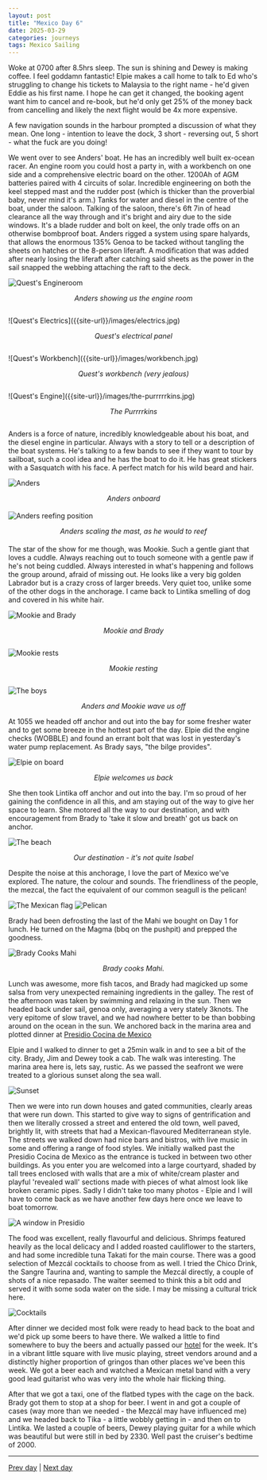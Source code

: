 ```yaml
---
layout: post
title: "Mexico Day 6"
date: 2025-03-29
categories: journeys
tags: Mexico Sailing
---
```


Woke at 0700 after 8.5hrs sleep. The sun is shining and Dewey is making coffee. I feel goddamn fantastic! Elpie makes a call home to talk to Ed who's struggling to change his tickets to Malaysia to the right name - he'd given Eddie as his first name. I hope he can get it changed, the booking agent want him to cancel and re-book, but he'd only get 25% of the money back from cancelling and likely the next flight would be 4x more expensive.

A few navigation sounds in the harbour prompted a discussion of what they mean. One long - intention to leave the dock, 3 short - reversing out, 5 short - what the fuck are you doing!

We went over to see Anders' boat. He has an incredibly well built ex-ocean racer. An engine room you could host a party in, with a workbench on one side and a comprehensive electric board on the other. 1200Ah of AGM batteries paired with 4 circuits of solar. Incredible engineering on both the keel stepped mast and the rudder post (which is thicker than the proverbial baby, never mind it's arm.) Tanks for water and diesel in the centre of the boat, under the saloon. Talking of the saloon, there's 6ft 7in of head clearance all the way through and it's bright and airy due to the side windows. It's a blade rudder and bolt on keel, the only trade offs on an otherwise bombproof boat. Anders rigged a system using spare halyards, that allows the enormous 135% Genoa to be tacked without tangling the sheets on hatches or the 8-person liferaft. A modification that was added after nearly losing the liferaft after catching said sheets as the power in the sail snapped the webbing attaching the raft to the deck.  

 ![Quest's Engineroom]({{site-url}}/images/anders-engineroom.jpg)
<p style="text-align: center; font-style: italic; margin-bottom: 2em">
Anders showing us the engine room
</p>
 ![Quest's Electrics]({{site-url}}/images/electrics.jpg)
<p style="text-align: center; font-style: italic; margin-bottom: 2em">
Quest's electrical panel
</p>
 ![Quest's Workbench]({{site-url}}/images/workbench.jpg)
<p style="text-align: center; font-style: italic; margin-bottom: 2em">
Quest's workbench (very jealous)
</p>
 ![Quest's Engine]({{site-url}}/images/the-purrrrrkins.jpg)
<p style="text-align: center; font-style: italic; margin-bottom: 2em">
The Purrrrkins
</p>

Anders is a force of nature, incredibly knowledgeable about his boat, and the diesel engine in particular. Always with a story to tell or a description of the boat systems. He's talking to a few bands to see if they want to tour by sailboat, such a cool idea and he has the boat to do it. He has great stickers with a Sasquatch with his face. A perfect match for his wild beard and hair.

![Anders]({{site-url}}/images/anders.jpg)
<p style="text-align: center; font-style: italic; margin-bottom: 1.3em">
Anders onboard
</p>

![Anders reefing position]({{site-url}}/images/anders-reefing.jpg)
<p style="text-align: center; font-style: italic; margin-bottom: 1.3em">
Anders scaling the mast, as he would to reef
</p>

The star of the show for me though, was Mookie. Such a gentle giant that loves a cuddle. Always reaching out to touch someone with a gentle paw if he's not being cuddled. Always interested in what's happening and follows the group around, afraid of missing out. He looks like a very big golden Labrador but is a crazy cross of larger breeds. Very quiet too, unlike some of the other dogs in the anchorage. I came back to Lintika smelling of dog and covered in his white hair.

![Mookie and Brady]({{site-url}}/images/brady-and-mookie.jpg)
<p style="text-align: center; font-style: italic; margin-bottom: 2em">
Mookie and Brady
</p>

![Mookie rests]({{site-url}}/images/mookie-rests.jpg)
<p style="text-align: center; font-style: italic; margin-bottom: 2em">
Mookie resting
</p>

![The boys]({{site-url}}/images/the-boyz.jpg)
<p style="text-align: center; font-style: italic">
Anders and Mookie wave us off
</p>

At 1055 we headed off anchor and out into the bay for some fresher water and to get some breeze in the hottest part of the day. Elpie did the engine checks (WOBBLE) and found an errant bolt that was lost in yesterday's water pump replacement. As Brady says, "the bilge provides".

![Elpie on board]({{site-url}}/images/elpie-on-board.jpg)
<p style="text-align: center; font-style: italic">
Elpie welcomes us back
</p>

She then took Lintika off anchor and out into the bay. I'm so proud of her gaining the confidence in all this, and am staying out of the way to give her space to learn. She motored all the way to our destination, and with encouragement from Brady to 'take it slow and breath' got us back on anchor.

![The beach]({{site-url}}/images/the-beach-999.jpg)
<p style="text-align: center; font-style: italic">
Our destination - it's not quite Isabel
</p>

Despite the noise at this anchorage, I love the part of Mexico we've explored. The nature, the colour and sounds. The friendliness of the people, the mezcal, the fact the equivalent of our common seagull is the pelican!

![The Mexican flag]({{site-url}}/images/i-love-mexico.jpg)
![Pelican]({{site-url}}/images/pelican-day6.jpg)

Brady had been defrosting the last of the Mahi we bought on Day 1 for lunch. He turned on the Magma (bbq on the pushpit) and prepped the goodness.

![Brady Cooks Mahi]({{site-url}}/images/brady-cooks-mahi.jpg)
<p style="text-align: center; font-style: italic">
Brady cooks Mahi.
</p>

 Lunch was awesome, more fish tacos, and Brady had magicked up some salsa from very unexpected remaining ingredients in the galley. The rest of the afternoon was taken by swimming and relaxing in the sun. Then we headed back under sail, genoa only, averaging a very stately 3knots. The very epitome of slow travel, and we had nowhere better to be than bobbing around on the ocean in the sun. We anchored back in the marina area and plotted dinner at [Presidio Cocina de Mexico](https://www.tripadvisor.com/Restaurant_Review-g150792-d8795998-Reviews-Presidio_Cocina_de_Mexico-Mazatlan_Pacific_Coast.html)

Elpie and I walked to dinner to get a 25min walk in and to see a bit of the city. Brady, Jim and Dewey took a cab. The walk was interesting. The marina area here is, lets say, rustic. As we passed the seafront we were treated to a glorious sunset along the sea wall.

![Sunset]({{site-url}}/images/sunset-day6.jpg)

Then we were into run down houses and gated communities, clearly areas that were run down. This started to give way to signs of gentrification and then we literally crossed a street and entered the old town, well paved, brightly lit, with streets that had a Mexican-flavoured Mediterranean style. The streets we walked down had nice bars and bistros, with live music in some and offering a range of food styles. We initially walked past the Presidio Cocina de Mexico as the entrance is tucked in between two other buildings. As you enter you are welcomed into a large courtyard, shaded by tall trees enclosed with walls that are a mix of white/cream plaster and playful 'revealed wall' sections made with pieces of what almost look like broken ceramic pipes. Sadly I didn't take too many photos - Elpie and I will have to come back as we have another few days here once we leave to boat tomorrow.  

![A window in Presidio]({{site-url}}/images/window-in-presidio.jpg)

The food was excellent, really flavourful and delicious. Shrimps featured heavily as the local delicacy  and I added roasted cauliflower to the starters, and had some incredible tuna Takati for the main course. There was a good selection of Mezcál cocktails to choose from as well. I tried the Chico Drink, the Sangre Taurina and, wanting to sample the Mezcál directly, a couple of shots of a nice repasado. The waiter seemed to think this a bit odd and served it with some soda water on the side. I may be missing a cultural trick here.

![Cocktails]({{site-url}}/images/mezcal-cocktails.jpg)

After dinner we decided most folk were ready to head back to the boat and we'd pick up some beers to have there. We walked a little to find somewhere to buy the beers and actually passed our [hotel](https://maps.app.goo.gl/CHeUaiK2cJg1zwme9) for the week. It's in a vibrant little square with live music  playing, street vendors around and a distinctly higher proportion of gringos than other places we've been this week. We got a beer each and watched a Mexican metal band with a very good lead guitarist who was very into the whole hair flicking thing.

After that we got a taxi, one of the flatbed types with the cage on the back. Brady got them to stop at a shop for beer. I went in and got a couple of cases (way more than we needed - the Mezcál may have influenced me) and we headed back to Tika - a little wobbly getting in - and then on to Lintika. We lasted a couple of beers, Dewey playing guitar for a while which was beautiful but were still in bed by 2330. Well past the cruiser's bedtime of 2000.

---
[Prev day]({{site-url}}/blog/2025/03/mexico-day-5/) | [Next day]({{site-url}}/blog/2025/03/mexico-day7/)
